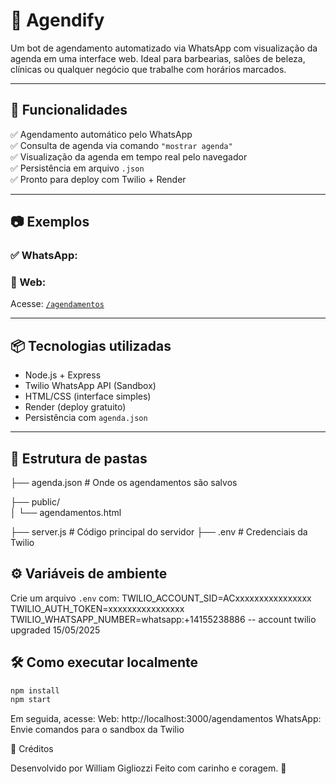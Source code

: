 # 💈 Agendify

Um bot de agendamento automatizado via WhatsApp com visualização da agenda em uma interface web. Ideal para barbearias, salões de beleza, clínicas ou qualquer negócio que trabalhe com horários marcados.

---

## 🚀 Funcionalidades

✅ Agendamento automático pelo WhatsApp  
✅ Consulta de agenda via comando `"mostrar agenda"`  
✅ Visualização da agenda em tempo real pelo navegador  
✅ Persistência em arquivo `.json`  
✅ Pronto para deploy com Twilio + Render  

---

## 📷 Exemplos

### ✅ WhatsApp:

### 🔗 Web:
Acesse: [`/agendamentos`](http://localhost:3000/agendamentos)

---

## 📦 Tecnologias utilizadas

- Node.js + Express
- Twilio WhatsApp API (Sandbox)
- HTML/CSS (interface simples)
- Render (deploy gratuito)
- Persistência com `agenda.json`

---

## 📁 Estrutura de pastas
├── agenda.json # Onde os agendamentos são salvos

├── public/ <br>
│ └── agendamentos.html

├── server.js # Código principal do servidor
├── .env # Credenciais da Twilio

## ⚙️ Variáveis de ambiente
Crie um arquivo `.env` com:
TWILIO_ACCOUNT_SID=ACxxxxxxxxxxxxxxxx
TWILIO_AUTH_TOKEN=xxxxxxxxxxxxxxxx
TWILIO_WHATSAPP_NUMBER=whatsapp:+14155238886
-- account twilio upgraded 15/05/2025

## 🛠️ Como executar localmente

```bash
npm install
npm start
```

Em seguida, acesse:
Web: http://localhost:3000/agendamentos
WhatsApp: Envie comandos para o sandbox da Twilio

🙌 Créditos

Desenvolvido por William Gigliozzi
Feito com carinho e coragem. 🚀
